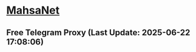 
# [MahsaNet](https://t.me/mahsa_net)
## Free Telegram Proxy (Last Update: 2025-06-22 17:08:06)

    